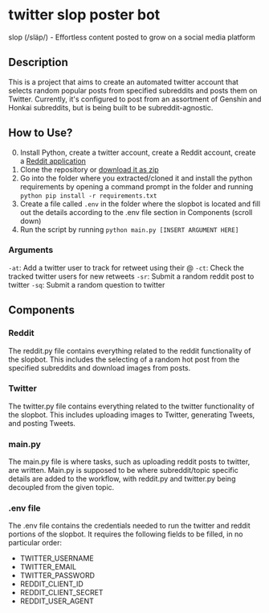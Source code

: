 # twitter slop poster bot

slop (/släp/) - Effortless content posted to grow on a social media platform

## Description

This is a project that aims to create an automated twitter account that selects random popular posts from specified subreddits and posts them on Twitter. Currently, it's configured to post from an assortment of Genshin and Honkai subreddits, but is being built to be subreddit-agnostic.

## How to Use?


0. Install Python, create a twitter account, create a Reddit account, create a [Reddit application](https://www.reddit.com/prefs/apps)
1. Clone the repository or [download it as zip](https://github.com/spiiritual/twitter-slopbot/archive/refs/heads/main.zip)
2. Go into the folder where you extracted/cloned it and install the python requirements by opening a command prompt in the folder and running ```python pip install -r requirements.txt```
3. Create a file called ```.env``` in the folder where the slopbot is located and fill out the details according to the .env file section in Components (scroll down)
4. Run the script by running ```python main.py [INSERT ARGUMENT HERE]```

### Arguments

```-at```: Add a twitter user to track for retweet using their @
```-ct```: Check the tracked twitter users for new retweets
```-sr```: Submit a random reddit post to twitter
```-sq```: Submit a random question to twitter

## Components

### Reddit 

The reddit.py file contains everything related to the reddit functionality of the slopbot. This includes the selecting of a random hot post from the specified subreddits and download images from posts.

### Twitter

The twitter.py file contains everything related to the twitter functionality of the slopbot. This includes uploading images to Twitter, generating Tweets, and posting Tweets.

### main.py

The main.py file is where tasks, such as uploading reddit posts to twitter, are written. Main.py is supposed to be where subreddit/topic specific details are added to the workflow, with reddit.py and twitter.py being decoupled from the given topic.

### .env file

The .env file contains the credentials needed to run the twitter and reddit portions of the slopbot. It requires the following fields to be filled, in no particular order:
- TWITTER_USERNAME
- TWITTER_EMAIL
- TWITTER_PASSWORD
- REDDIT_CLIENT_ID
- REDDIT_CLIENT_SECRET
- REDDIT_USER_AGENT





